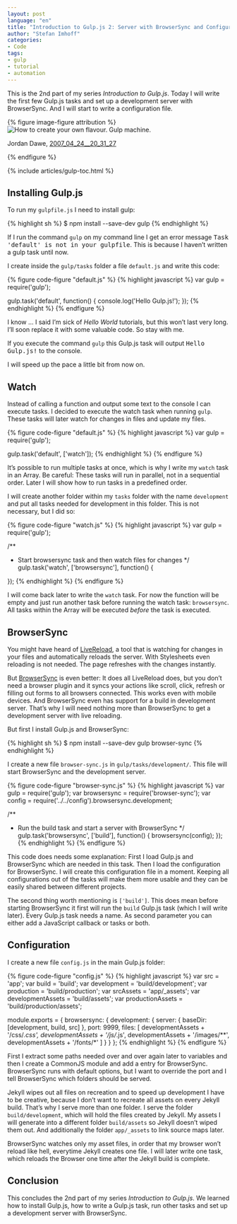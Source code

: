 ```yaml
---
layout: post
language: "en"
title: "Introduction to Gulp.js 2: Server with BrowserSync and Configuration"
author: "Stefan Imhoff"
categories:
- Code
tags:
- gulp
- tutorial
- automation
---
```


This is the 2nd part of my series *Introduction to Gulp.js*. Today I will write the first few Gulp.js tasks and set up a development server with BrowserSync. And I will start to write a configuration file.

{% figure image-figure attribution %}
<img src="/assets/images/artikel/gulp-tutorial-2.jpg" alt="How to create your own flavour. Gulp machine.">
<p class="attribution-text"><i class="icon-cc"></i> Jordan Dawe, <a href="https://www.flickr.com/photos/freedryk/477742788">2007_04_24__20_31_27</a></p>
{% endfigure %}

{% include articles/gulp-toc.html %}

## Installing Gulp.js
To run my `gulpfile.js` I need to install gulp:

{% highlight sh %}
$ npm install --save-dev gulp
{% endhighlight %}

If I run the command `gulp` on my command line I get an error message <samp>Task 'default' is not in your gulpfile</samp>. This is because I haven’t written a gulp task until now.

I create inside the `gulp/tasks` folder a file `default.js` and write this code:

{% figure code-figure "default.js" %}
{% highlight javascript %}
var gulp = require('gulp');

gulp.task('default', function() {
  console.log('Hello Gulp.js!');
});
{% endhighlight %}
{% endfigure %}

I know … I said I’m sick of *Hello World* tutorials, but this won’t last very long. I’ll soon replace it with some valuable code. So stay with me.

If you execute the command `gulp` this Gulp.js task will output <samp>Hello Gulp.js!</samp> to the console.

I will speed up the pace a little bit from now on.

## Watch
Instead of calling a function and output some text to the console I can execute tasks. I decided to execute the watch task when running `gulp`. These tasks will later watch for changes in files and update my files.

{% figure code-figure "default.js" %}
{% highlight javascript %}
var gulp = require('gulp');

gulp.task('default', ['watch']);
{% endhighlight %}
{% endfigure %}

It’s possible to run multiple tasks at once, which is why I write my `watch` task in an Array. Be careful: These tasks will run in parallel, not in a sequential order. Later I will show how to run tasks in a predefined order.

I will create another folder within my `tasks` folder with the name `development` and put all tasks needed for development in this folder. This is not necessary, but I did so:

{% figure code-figure "watch.js" %}
{% highlight javascript %}
var gulp = require('gulp');

/**
 * Start browsersync task and then watch files for changes
 */
gulp.task('watch', ['browsersync'], function() {

});
{% endhighlight %}
{% endfigure %}

I will come back later to write the `watch` task. For now the function will be empty and just run another task before running the watch task: `browsersync`. All tasks within the Array will be executed *before* the task is executed.

## BrowserSync
You might have heard of [LiveReload](http://livereload.com/), a tool that is watching for changes in your files and automatically reloads the server. With Stylesheets even reloading is not needed. The page refreshes with the changes instantly.

But [BrowserSync](http://www.browsersync.io/) is even better: It does all LiveReload does, but you don’t need a browser plugin and it syncs your actions like scroll, click, refresh or filling out forms to all browsers connected. This works even with mobile devices. And BrowserSync even has support for a build in development server. That’s why I will need nothing more than BrowserSync to get a development server with live reloading.

But first I install Gulp.js and BrowserSync:

{% highlight sh %}
$ npm install --save-dev gulp browser-sync
{% endhighlight %}

I create a new file `browser-sync.js` in `gulp/tasks/development/`. This file will start BrowserSync and the development server.

{% figure code-figure "browser-sync.js" %}
{% highlight javascript %}
var gulp        = require('gulp');
var browsersync = require('browser-sync');
var config      = require('../../config').browsersync.development;

/**
 * Run the build task and start a server with BrowserSync
 */
gulp.task('browsersync', ['build'], function() {
  browsersync(config);
});
{% endhighlight %}
{% endfigure %}

This code does needs some explanation: First I load Gulp.js and BrowserSync which are needed in this task. Then I load the configuration for BrowserSync. I will create this configuration file in a moment. Keeping all configurations out of the tasks will make them more usable and they can be easily shared between different projects.

The second thing worth mentioning is `['build']`. This does mean before starting BrowserSync it first will run the `build` Gulp.js task (which I will write later). Every Gulp.js task needs a name. As second parameter you can either add a JavaScript callback or tasks or both.

## Configuration
I create a new file `config.js` in the main Gulp.js folder:

{% figure code-figure "config.js" %}
{% highlight javascript %}
var src               = 'app';
var build             = 'build';
var development       = 'build/development';
var production        = 'build/production';
var srcAssets         = 'app/_assets';
var developmentAssets = 'build/assets';
var productionAssets  = 'build/production/assets';

module.exports = {
  browsersync: {
    development: {
      server: {
        baseDir: [development, build, src]
      },
      port: 9999,
      files: [
        developmentAssets + '/css/*.css',
        developmentAssets + '/js/*.js',
        developmentAssets + '/images/**',
        developmentAssets + '/fonts/*'
      ]
    }
  }
};
{% endhighlight %}
{% endfigure %}

First I extract some paths needed over and over again later to variables and then I create a CommonJS module and add a entry for BrowserSync. BrowserSync runs with default options, but I want to override the port and I tell BrowserSync which folders should be served.

Jekyll wipes out all files on recreation and to speed up development I have to be creative, because I don’t want to recreate all assets on every Jekyll build. That’s why I serve more than one folder. I serve the folder `build/development`, which will hold the files created by Jekyll. My assets I will generate into a different folder `build/assets` so Jekyll doesn’t wiped them out. And additionally the folder `app/_assets` to link source maps later.

BrowserSync watches only my asset files, in order that my browser won’t reload like hell, everytime Jekyll creates one file. I will later write one task, which reloads the Browser one time after the Jekyll build is complete.

## Conclusion
This concludes the 2nd part of my series *Introduction to Gulp.js*. We learned how to install Gulp.js, how to write a Gulp.js task, run other tasks and set up a development server with BrowserSync.
